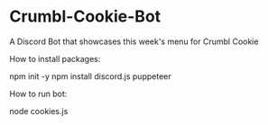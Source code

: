 # Crumbl-Cookie-Bot
A Discord Bot that showcases this week's menu for Crumbl Cookie

How to install packages:

npm init -y
npm install discord.js puppeteer

How to run bot:

node cookies.js
